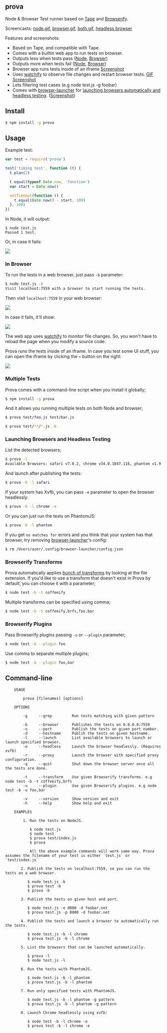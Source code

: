 ## prova

Node & Browser Test runner based on [Tape](http://github.com/substack/tape) and [Browserify](http://github.com/substack/node-browserify).

Screencasts: [node.gif](https://dl.dropboxusercontent.com/s/8yyepixc0bbtby3/prova-node.gif), [browser.gif](https://dl.dropboxusercontent.com/s/wtzt78riv7vcp7n/prova.gif), [both.gif](https://i.cloudup.com/4jGix1WEDH.gif), [headless browser](https://i.cloudup.com/lWWplVaKta.png)

Features and screenshots:

* Based on Tape, and compatible with Tape.
* Comes with a builtin web app to run tests on browser.
* Outputs less when tests pass ([Node](https://i.cloudup.com/ausJApnH1v.png), [Browser](https://i.cloudup.com/OKebjyRMfU.png))
* Outputs more when tests fail ([Node](https://i.cloudup.com/R8KQ8Qwspz.png), [Browser](https://i.cloudup.com/nA08e0s60b.png))
* Browser app runs tests inside of an iframe [Screenshot](https://i.cloudup.com/5n8H9AqMrf.png)
* Uses [watchify](https://github.com/substack/watchify) to observe file changes and restart browser tests. [GIF Screenshot](https://dl.dropboxusercontent.com/s/wtzt78riv7vcp7n/prova.gif)
* Lets filtering test cases (e.g node test.js -g foobar)
* Comes with [browser-launcher](https://github.com/substack/browser-launcher) for [launching browsers automatically and headless testing](#launching-browsers-and-headless-testing). ([Screenshot](https://i.cloudup.com/lWWplVaKta.png))

## Install

```bash
$ npm install -g prova
```

## Usage

Example test:

```js
var test = require('prova')

test('timing test', function (t) {
  t.plan(2)

  t.equal(typeof Date.now, 'function')
  var start = Date.now()

  setTimeout(function () {
    t.equal(Date.now() - start, 100)
  }, 100)
})
```

In Node, it will output:

```
$ node test.js
Passed 1 test.
```

Or, in case it fails:

![](https://i.cloudup.com/R8KQ8Qwspz.png)

### In Browser

To run the tests in a web browser, just pass `-b` parameter:

```bash
$ node test.js -b
Visit localhost:7559 with a browser to start running the tests.
```

Then visit `localhost:7559` in your web browser:

![](https://i.cloudup.com/OKebjyRMfU.png)

In case it fails, it'll show:

![](https://i.cloudup.com/nA08e0s60b.png)

The web app uses [watchify](http://github.com/substack/watchify) to monitor file changes.
So, you won't have to reload the page when you modify a source code.

Prova runs the tests inside of an iframe. In case you test some UI stuff, you can open the iframe
by clicking the `<` button on the right:

![](https://i.cloudup.com/5n8H9AqMrf.png)

### Multiple Tests

Prova comes with a command-line script when you install it globally;

```bash
$ npm install -g prova
```

And it allows you running multiple tests on both Node and browser;

```bash
$ prova test/foo.js test/bar.js
```

```bash
$ prova test/**/*.js -b
```

### Launching Browsers and Headless Testing

List the detected browsers;

```bash
$ prova -l
Available Browsers: safari v7.0.2, chrome v34.0.1847.116, phantom v1.9.7
```

And launch after publishing the tests:

```bash
$ prova -b -l safari
```

If your system has Xvfb, you can pass `-e` parameter to open the browser headlessly:

```bash
$ prova -b -l chrome -e
```

Or you can just run the tests on PhantomJS:

```bash
$ prova -b -l phantom
```

If you get `no matches for` errors and you think that your system has that browser, try removing [browser-launcher](https://github.com/substack/browser-launcher)'s config:

```bash
$ rm /Users/azer/.config/browser-launcher/config.json
```

### Browserify Transforms

Prova automatically applies [bunch of transforms](https://github.com/azer/prova/blob/master/lib/browserify-transforms.js#L4) by looking at the file extension. If you'd like to use a transform that doesn't exist in Prova by default, you can choose it with a parameter;

```bash
$ node test -b -t coffeeify
```

Multiple transforms can be specified using comma;

```bash
$ node test -b -t coffeeify,brfs,foo,bar
```

### Browserify Plugins

Pass Browserify plugins passing `-u` or `--plugin` parameter;

```bash
$ node test -b --plugin foo
```

Use comma to separate multiple plugins;

```bash
$ node test -b --plugin foo,bar
```

## Command-line

```
    USAGE

        prova [filenames] [options]

    OPTIONS

        -g     --grep         Run tests matching with given pattern

        -b     --browser      Publishes the tests on 0.0.0.0:7559
        -o     --port         Publish the tests on given port number.
        -d     --hostname     Publih the tests on given hostname.
        -l     --launch       List available browsers to launch or launch specified browser.
        -e     --headless     Launch the browser headlessly. (Requires xvfb)
        -r     --proxy        Launch the browser with specified proxy configuration.
        -q     --quit         Shut down the browser server once all the tests are done.

        -t     --transform    Use given Browserify transforms. e.g node test -b -t coffeeify,brfs
        -u     --plugin       Use given Browserify plugins. e.g node test -b -u foo,bar

        -v     --version      Show version and exit
        -h     --help         Show help and exit

    EXAMPLES

        1. Run the tests on NodeJS.

           $ node test.js
           $ node test
           $ prova test/index.js
           $ prova

           All the above example commands will work same way. Prova assumes the filename of your test is either `test.js` or `test/index.js`

       2. Publish the tests on localhost:7559, so you can run the tests on a web browser.

          $ node test.js -b
          $ prova test -b
          $ prova -b

       3. Publish the tests on given host and port.

          $ node test.js -o 8080 -d foobar.net
          $ prova test.js -p 8080 -d foobar.net

       4. Publish the tests and launch a browser to automatically run the tests.

          $ node test.js -b -l chrome
          $ prova test.js -b -l chrome

       5. List the browsers that can be launched automatically.

          $ prova -l
          $ node test.js -l

       6. Run the tests with PhantomJS.

          $ node test.js -b -l phantom
          $ prova test.js -b -l phantom

       7. Run only specified tests with PhantomJS.

          $ node test.js -b -l phantom -g pattern
          $ prova test.js -b -l phantom -g pattern

       8. Launch Chrome headlessly using xvfb:

          $ node test -b -l chrome -e
          $ prova test -b -l chrome -e
```
